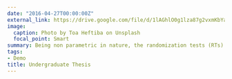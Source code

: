 ```yaml
---
date: "2016-04-27T00:00:00Z"
external_link: https://drive.google.com/file/d/1lAGhlO0g1lza87g2vxmKbYaRpDbo_1Mk/view?usp=sharing
image:
  caption: Photo by Toa Heftiba on Unsplash
  focal_point: Smart
summary: Being non parametric in nature, the randomization tests (RTs) differ from the parametric statistical tests in many aspects and are often assumed to be more robust than parametric tests when their assumptions are violated. However, this ideology lacks sufficient evidence and the virtues of the RTs continue to be debated in the literature often with different conclusions. As a result researchers are often reluctant to employ RTs which are different from status quo and opt to use the traditional tests, regardless of the characteristics of their data. Hence this study compares the robustness, in terms of type I error rate and the power, of the most widely used classical parametric tests; pooled t test, unpooled t test, paired t test and one way ANOVA F test with their respective randomization counterpart using simulations under several trial conditions. While highlighting the seldom unrecognised potential of the RTs, the results concluded that, although the RTs are more robust in the presence of certain parametric assumption violations, this should not be a general rule and hence should only be used under the appropriate conditions for each test as demonstrated
tags:
- Demo
title: Undergraduate Thesis
---
```

